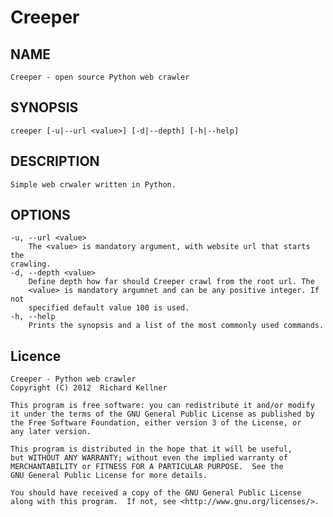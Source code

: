 Creeper
=======

NAME
----
    Creeper - open source Python web crawler

SYNOPSIS
--------
    creeper [-u|--url <value>] [-d|--depth] [-h|--help]

DESCRIPTION
-----------
    Simple web crwaler written in Python.

OPTIONS
-------
    -u, --url <value>
        The <value> is mandatory argument, with website url that starts the
	crawling.
    -d, --depth <value>
        Define depth how far should Creeper crawl from the root url. The
        <value> is mandatory argumnet and can be any positive integer. If not
        specified default value 100 is used.
    -h, --help
        Prints the synopsis and a list of the most commonly used commands.

Licence
-------
    Creeper - Python web crawler
    Copyright (C) 2012  Richard Kellner

    This program is free software: you can redistribute it and/or modify
    it under the terms of the GNU General Public License as published by
    the Free Software Foundation, either version 3 of the License, or
    any later version.

    This program is distributed in the hope that it will be useful,
    but WITHOUT ANY WARRANTY; without even the implied warranty of
    MERCHANTABILITY or FITNESS FOR A PARTICULAR PURPOSE.  See the
    GNU General Public License for more details.

    You should have received a copy of the GNU General Public License
    along with this program.  If not, see <http://www.gnu.org/licenses/>.
